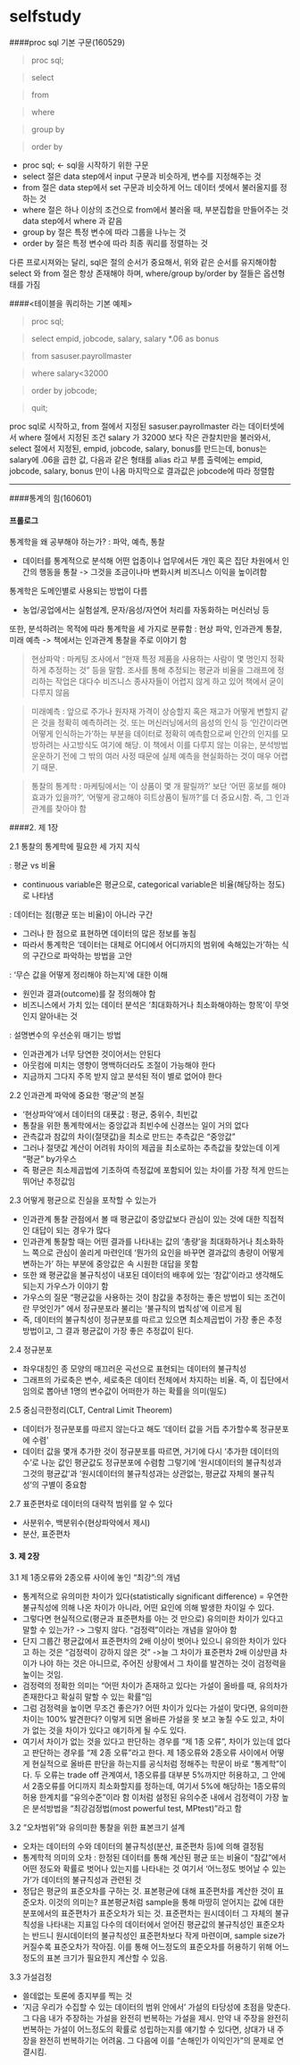 # selfstudy

####proc sql 기본 구문(160529)
>proc sql;

>select

>from

>where

>group by

>order by

 
- proc sql; <- sql을 시작하기 위한 구문
- select 절은 data step에서 input 구문과 비슷하게, 변수를 지정해주는 것
- from 절은 data step에서 set 구문과 비슷하게 어느 데이터 셋에서 불러올지를 정하는 것
- where 절은 하나 이상의 조건으로 from에서 불러올 때, 부분집합을 만들어주는 것 data step에서 where 과 같음
- group by 절은 특정 변수에 따라 그룹을 나누는 것
- order by 절은 특정 변수에 따라 최종 쿼리를 정렬하는 것
 
다른 프로시져와는 달리, sql은 절의 순서가 중요해서, 위와 같은 순서를 유지해야함
select 와 from 절은 항상 존재해야 하며, where/group by/order by 절들은 옵션형태를 가짐
 
####<테이블을 쿼리하는 기본 예제>
>proc sql;

>select empid, jobcode, salary, salary *.06 as bonus

>from sasuser.payrollmaster

>where salary<32000

>order by jobcode;

>quit;



proc sql로 시작하고, from 절에서 지정된 sasuser.payrollmaster 라는 데이터셋에서 where 절에서 지정된 조건 salary 가 32000 보다 작은 관찰치만을 불러와서, select 절에서 지정된, empid, jobcode, salary, bonus를 만드는데, bonus는 salary에 .06을 곱한 값, 다음과 같은 형태를 alias 라고 부름 출력에는 empid, jobcode, salary, bonus 만이 나옴 마지막으로 결과값은 jobcode에 따라 정렬함

----------
####통계의 힘(160601)


#### <i class="icon-pencil"></i> 프롤로그

통계학을 왜 공부해야 하는가?
: 파악, 예측, 통찰
- 데이터를 통계적으로 분석해 어떤 업종이나 업무에서든 개인 혹은 집단 차원에서 인간의 행동을 통찰 -> 그것을 조금이나마 변화시켜 비즈니스 이익을 높이려함

통계학은 도메인별로 사용되는 방법이 다름 
- 농업/공업에서는 실험설계, 문자/음성/자연어 처리를 자동화하는 머신러닝 등

또한, 분석하려는 목적에 따라 통계학을 세 가지로 분류함
: 현상 파악, 인과관계 통찰, 미래 예측 -> 책에서는 인과관계 통찰을 주로 이야기 함

>현상파악 : 마케팅 조사에서 “현재 특정 제품을 사용하는 사람이 몇 명인지 정확하게 추정하는 것” 등을 말함. 조사를 통해 추정되는 평균과 비율을 그래프에 정리하는 작업은 대다수 비즈니스 종사자들이 어렵지 않게 하고 있어 책에서 굳이 다루지 않음

>미래예측 : 앞으로 주가나 원자재 가격이 상승할지 혹은 재고가 어떻게 변할지 같은 것을 정확히 예측하려는 것. 또는 머신러닝에서의 음성의 인식 등 ‘인간이라면 어떻게 인식하는가’하는 부분을 데이터로 정확히 예측함으로써 인간의 인지를 모방하려는 사고방식도 여기에 해당. 이 책에서 이를 다루지 않는 이유는, 분석방법 운운하기 전에 그 밖의 여러 사정 때문에 실제 예측을 현실화하는 것이 매우 어렵기 때문.

>통찰의 통계학 : 마케팅에서는 ‘이 상품이 몇 개 팔릴까?’ 보단 ‘어떤 홍보를 해야 효과가 있을까?’, ‘어떻게 광고해야 히트상품이 될까?’를 더 중요시함. 즉, 그 인과관계를 찾아야 함


####2. 제 1장

2.1 통찰의 통계학에 필요한 세 가지 지식

: 평균 vs 비율
- continuous variable은 평균으로, categorical variable은 비율(해당하는 정도)로 나타냄

: 데이터는 점(평균 또는 비율)이 아니라 구간
- 그러나 한 점으로 표현하면 데이터의 많은 정보를 놓침
- 따라서 통계학은 ‘데이터는 대체로 어디에서 어디까지의 범위에 속해있는가’하는 식의 구간으로 파악하는 방법을 고안

: ‘무슨 값을 어떻게 정리해야 하는지’에 대한 이해
- 원인과 결과(outcome)를 잘 정의해야 함
- 비즈니스에서 가치 있는 데이터 분석은 ‘최대화하거나 최소화해야하는 항목’이 무엇인지 알아내는 것

: 설명변수의 우선순위 매기는 방법
- 인과관계가 너무 당연한 것이어서는 안된다
- 아웃컴에 미치는 영향이 명백하더라도 조절이 가능해야 한다
- 지금까지 그다지 주목 받지 않고 분석된 적이 별로 없어야 한다

2.2 인과관계 파악에 중요한 ‘평균’의 본질

- ‘현상파악’에서 데이터의 대푯값 : 평균, 중위수, 최빈값
- 통찰을 위한 통계학에서는 중앙값과 최빈수에 신경쓰는 일이 거의 없다
- 관측값과 참값의 차이(절댓값)을 최소로 만드는 추측값은 “중앙값”
- 그러나 절댓값 계산이 어려워 차이의 제곱을 최소로하는 추측값을 찾았는데 이게 “평균” by가우스
- 즉 평균은 최소제곱법에 기초하여 측정값에 포함되어 있는 차이를 가장 적게 만드는 뛰어난 추정값임

2.3 어떻게 평균으로 진실을 포착할 수 있는가
- 인과관계 통찰 관점에서 볼 때 평균값이 중앙값보다 관심이 있는 것에 대한 직접적인 대답이 되는 경우가 많다
- 인과관계 통찰할 때는 어떤 결과를 나타내는 값의 ‘총량’을 최대화하거나 최소화하느 쪽으로 관심이 쏠리게 마련인데 ‘뭔가의 요인을 바꾸면 결과값의 총량이 어떻게 변하는가’ 하는 부분에 중앙값은 속 시원한 대답을 못함
- 또한 왜 평균값을 불규칙성이 내포된 데이터의 배후에 있는 ‘참값’이라고 생각해도 되는지 가우스가 이야기 함
- 가우스의 질문 “평균값을 사용하는 것이 참값을 추정하는 좋은 방법이 되는 조건이란 무엇인가” 에서 정규분포라 불리는 ‘불규칙의 법칙성’에 이르게 됨
- 즉, 데이터의 불규칙성이 정규분포를 따르고 있으면 최소제곱법이 가장 좋은 추정 방법이고, 그 결과 평균값이 가장 좋은 추정값이 된다.

2.4 정규분포
- 좌우대칭인 종 모양의 매끄러운 곡선으로 표현되는 데이터의 불규칙성
- 그래프의 가로축은 변수, 세로축은 데이터 전체에서 차지하는 비율. 즉, 이 집단에서 임의로 뽑아낸 1명의 변수값이 어떠한가 하는 확률을 의미(밀도)

2.5 중심극한정리(CLT, Central Limit Theorem)
- 데이터가 정규분포를 따르지 않는다고 해도 ‘데이터 값을 거듭 추가할수록 정규분포에 수렴’ 
- 데이터 값을 몇개 추가한 것이 정규분포를 따르면, 거기에 다시 ‘추가한 데이터의 수’로 나눈 값인 평균값도 정규분포에 수렴함
그렇기에 ‘원시데이터의 불규칙성과 그것의 평균값’과 ‘원시데이터의 불규칙성과는 상관없는, 평균값 자체의 불규칙성’의 구별이 중요함

2.7 표준편차로 데이터의 대략적 범위를 알 수 있다
- 사분위수, 백분위수(현상파악에서 제시)
- 분산, 표준편차

#### 3. 제 2장

3.1 제 1종오류와 2종오류 사이에 놓인 “최강”:의 개념

- 통계적으로 유의미한 차이가 있다(statistically significant difference) = 우연한 불규칙성에 의해 나온 차이가 아니라, 어떤 요인에 의해 발생한 차이일 수 있다.
- 그렇다면 현실적으로(평균과 표준편차를 아는 것 만으로) 유의미한 차이가 있다고 말할 수 있는가? -> 그렇지 않다. “검정력”이라는 개념을 알아야 함
- 단지 그룹간 평균값에서 표준편차의 2배 이상이 벗어나 있으니 유의한 차이가 있다고 하는 것은 “검정력이 강하지 않은 것” ->늘 그 차이가 표준편차 2배 이상만큼 차이가 나야 하는 것은 아니므로, 주어진 상황에서 그 차이를 발견하는 것이 검정력을 높이는 것임.
- 검정력의 정확한 의미는 “어떤 차이가 존재하고 있다는 가설이 올바를 때, 유의차가 존재한다고 확실히 말할 수 있는 확률”임
- 그럼 검정력을 높이면 무조건 좋은가? 어떤 차이가 있다는 가설이 맞다면, 유의미한 차이는 100% 발견한다? 이렇게 되면 올바른 가설을 못 보고 놓칠 수도 있고, 차이가 없는 것을 차이가 있다고 얘기하게 될 수도 있다.
- 여기서 차이가 없는 것을 있다고 판단하는 경우를 “제 1종 오류”, 차이가 있는데 없다고 판단하는 경우를 “제 2종 오류”라고 한다.
제 1종오류와 2종오류 사이에서 어떻게 현실적으로 올바른 판단을 하는지를 공식처럼 정해주는 학문이 바로 “통계학”이다.
두 오류는 trade off 관계여서, 1종오류를 대부분 5%까지만 허용하고, 그 안에서 2종오류를 어디까지 최소화할지를 정하는데, 여기서 5%에 해당하는 1종오류의 허용 한계치를 “유의수준”이라 함
이처럼 설정된 유의수준 내에서 검정력이 가장 높은 분석방법을 “최강검정법(most powerful test, MPtest)”라고 함

3.2 “오차범위”와 유의미한 통찰을 위한 표본크기 설계

- 오차는 데이터의 수와 데이터의 불규칙성(분산, 표준편차 등)에 의해 결정됨
- 통계학적 의미의 오차 : 한정된 데이터를 통해 계산된 평균 또는 비율이 “참값”에서 어떤 정도와 확률로 벗어나 있는지를 나타내는 것
여기서 ‘어느정도 벗어날 수 있는가’가 데이터의 불규칙성과 관련된 것
- 정답은 평균의 표준오차를 구하는 것. 표본평균에 대해 표준편차를 계산한 것이 표준오차. 이것의 의미는? 표본평균처럼 sample을 통해 마땅히 얻어지는 값에 대한 분포에서의 표준편차가 표준오차가 되는 것. 표준편차는 원시데이터 그 자체의 불규칙성을 나타내는 지표임
다수의 데이터에서 얻어진 평균값의 불규칙성인 표준오차는 반드니 원시데이터의 불규칙성인 표준편차보다 작게 마련이며, sample size가 커질수록 표준오차가 작아짐.
이를 통해 어느정도의 표준오차를 허용하기 위해 어느정도의 표본 크기가 필요한지 계산할 수 있음.

3.3 가설검정

- 쓸데없는 토론에 종지부를 찍는 것
- ‘지금 우리가 수집할 수 있는 데이터의 범위 안에서’ 가설의 타당성에 초점을 맞춘다. 그 다음 내가 주장하는 가설을 완전히 번복하는 가설을 제시. 만약 내 주장을 완전히 번복하는 가설이 어느정도의 확률로 성립하는지를 얘기할 수 있다면, 상대가 내 주장을 완전히 번복하기는 어려움. 그 다음에 이를 “손해인가 이익인가”의 문제로 연결시킴.
